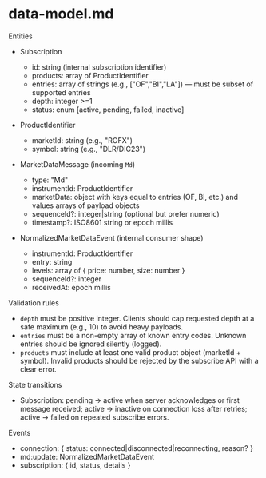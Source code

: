 # data-model.md

Entities

- Subscription
  - id: string (internal subscription identifier)
  - products: array of ProductIdentifier
  - entries: array of strings (e.g., ["OF","BI","LA"]) — must be subset of supported entries
  - depth: integer >=1
  - status: enum [active, pending, failed, inactive]

- ProductIdentifier
  - marketId: string (e.g., "ROFX")
  - symbol: string (e.g., "DLR/DIC23")

- MarketDataMessage (incoming `Md`)
  - type: "Md"
  - instrumentId: ProductIdentifier
  - marketData: object with keys equal to entries (OF, BI, etc.) and values arrays of payload objects
  - sequenceId?: integer|string (optional but prefer numeric)
  - timestamp?: ISO8601 string or epoch millis

- NormalizedMarketDataEvent (internal consumer shape)
  - instrumentId: ProductIdentifier
  - entry: string
  - levels: array of { price: number, size: number }
  - sequenceId?: integer
  - receivedAt: epoch millis

Validation rules

- `depth` must be positive integer. Clients should cap requested depth at a safe maximum (e.g., 10) to avoid heavy payloads.
- `entries` must be a non-empty array of known entry codes. Unknown entries should be ignored silently (logged).
- `products` must include at least one valid product object (marketId + symbol). Invalid products should be rejected by the subscribe API with a clear error.

State transitions

- Subscription: pending -> active when server acknowledges or first message received; active -> inactive on connection loss after retries; active -> failed on repeated subscribe errors.

Events

- connection: { status: connected|disconnected|reconnecting, reason? }
- md:update: NormalizedMarketDataEvent
- subscription: { id, status, details }
